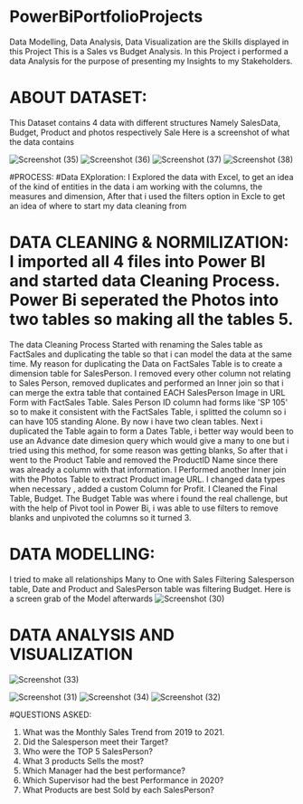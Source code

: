# PowerBiPortfolioProjects
Data Modelling, Data Analysis, Data Visualization are the Skills displayed in this Project
This is a Sales vs Budget Analysis.
 In this Project i performed a data Analysis for the purpose of presenting my Insights to my Stakeholders.
 
 
# ABOUT DATASET:
 This Dataset contains 4 data with different structures Namely SalesData, Budget, Product and photos respectively
 Sale
Here is a screenshot of what the data contains
 
 
 
![Screenshot (35)](https://user-images.githubusercontent.com/41531796/197608535-7e2f68c8-ed5c-412f-bb51-8261586fbfd3.png)
![Screenshot (36)](https://user-images.githubusercontent.com/41531796/197608937-74670d3b-bd14-4a3d-9c3d-beec94fe6760.png)
![Screenshot (37)](https://user-images.githubusercontent.com/41531796/197609061-feea297c-9ffd-4a73-8d0e-53c70cf9f958.png)
![Screenshot (38)](https://user-images.githubusercontent.com/41531796/197609138-19f511af-a5eb-4bc6-9b62-172d275fdb46.png)

#PROCESS:
#Data EXploration: I Explored the data with Excel, to get an idea of the kind of entities in the data i am working with the columns, the measures and dimension, After that i used the filters option in Excle to get an idea of where to start my data cleaning from

# DATA CLEANING & NORMILIZATION: I imported all 4 files into Power BI and started data Cleaning Process. Power Bi seperated the Photos into two tables so making all the tables 5.
The data Cleaning Process Started with renaming the Sales table as FactSales and duplicating the table so that i can model the data at the same time. My reason for duplicating the Data on FactSales Table is to create a dimension table for SalesPerson.  I removed every other column not relating to Sales Person, removed duplicates and performed an Inner join so that i can merge the extra table that contained EACH SalesPerson Image in URL Form with FactSales Table.
 Sales Person ID column had forms like 'SP 105' so to make it consistent with the FactSales Table, i splitted the column so i can have 105 standing Alone.
  By now i have two clean tables. 
  Next i duplicated the Table again to form a  Dates Table, i better way would been to use an Advance date dimesion query which would give a many to one but i tried using this method, for some reason was getting blanks, So after that i went to the Product Table and removed the ProductID Name since  there was already a column with that information. I Performed another Inner join with the Photos Table to extract Product image URL. I changed data types when necessary , added a custom Column for Profit.
 I Cleaned the Final Table, Budget. The Budget Table was where i found the real challenge, but with the help of Pivot tool in Power Bi, i was able to use filters to remove blanks and unpivoted the columns so it turned 3. 
 # DATA MODELLING:
  I tried to make all relationships Many to One with Sales Filtering Salesperson table, Date and Product and SalesPerson table was filtering Budget. 
   Here is a screen grab of the Model afterwards
   ![Screenshot (30)](https://user-images.githubusercontent.com/41531796/197616608-a1427404-1459-404c-adc9-d9b8ca0ff44e.png)
   
   
   
  # DATA ANALYSIS AND VISUALIZATION 
   ![Screenshot (33)](https://user-images.githubusercontent.com/41531796/197617348-72c8f668-73b0-4049-a6c6-20958a727e2c.png)

![Screenshot (31)](https://user-images.githubusercontent.com/41531796/197617465-f6cb6582-6861-4c55-a6c6-593e69238ecf.png)
![Screenshot (34)](https://user-images.githubusercontent.com/41531796/197617501-b84f5af4-5437-49d3-b7ad-33bdb471def6.png)
![Screenshot (32)](https://user-images.githubusercontent.com/41531796/197617535-97e67ec1-69af-49b8-882f-e4fb3c2a5fa5.png)

#QUESTIONS ASKED: 
1. What was the Monthly Sales Trend from 2019 to 2021. 
2. Did the Salesperson meet their Target?
3. Who were the TOP 5 SalesPerson?
4. What 3 products Sells the most?
5. Which Manager had the best performance?
6. Which Supervisor had the best Performance in 2020?
7. What Products are best Sold by each SalesPerson?


